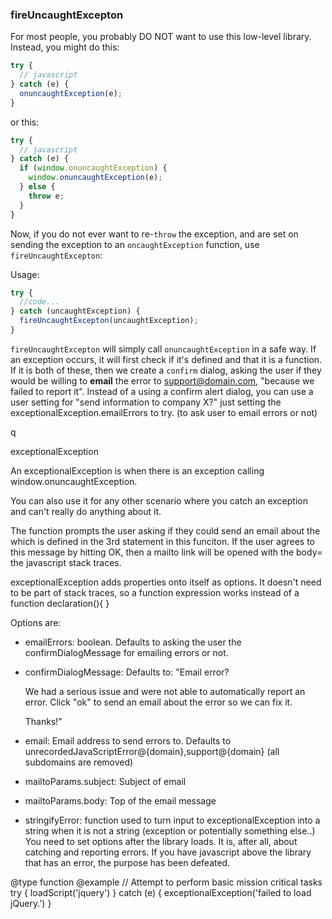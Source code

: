 ### fireUncaughtExcepton

For most people, you probably DO NOT want to use this low-level library.
Instead, you might do this:
```javascript
try {
  // javascript
} catch (e) {
  onuncaughtException(e);
}
```
or this:
```javascript
try {
  // javascript
} catch (e) {
  if (window.onuncaughtException) {
    window.onuncaughtException(e);
  } else {
    throw e;
  }
}
```

Now, if you do not ever want to re-`throw` the exception, and are set on sending the exception to an
`oncaughtException` function, use `fireUncaughtExcepton`:

Usage:
```javascript
try {
  //code...
} catch (uncaughtException) {
  fireUncaughtExcepton(uncaughtException);
}
```

`fireUncaughtExcepton` will simply call `onuncaughtException` in a safe way. If an exception occurs, it will first check if it's defined and that it is a function. If it is both of these, then we create a `confirm` dialog, asking the user if they would be willing to **email** the error to support@domain.com, "because we failed to report it". Instead of a using a confirm alert dialog, you can use a user setting for "send information to company X?" just setting the exceptionalException.emailErrors to try. (to ask user to email errors or not)

q


exceptionalException

An exceptionalException is when there is an exception calling window.onuncaughtException.

You can also use it for any other scenario where you
catch an exception and can't really do anything about it.

The function prompts the user asking if they could send an email about the
which is defined in the 3rd statement in this funciton.
If the user agrees to this message by hitting OK, then a mailto link
will be opened with the body= the javascript stack traces.

exceptionalException adds properties onto itself as options.
It doesn't need to be part of stack traces, so a function
expression works instead of a function declaration(){ }

Options are:
 - emailErrors: boolean. Defaults to asking the user the confirmDialogMessage for emailing errors or not.
 - confirmDialogMessage: Defaults to:
    "Email error?

     We had a serious issue and were not able to automatically report an error.
     Click "ok" to send an email about the error so we can fix it.

     Thanks!"
 - email: Email address to send errors to. Defaults to unrecordedJavaScriptError@{domain},support@{domain} (all subdomains are removed)
 - mailtoParams.subject: Subject of email
 - mailtoParams.body: Top of the email message
 - stringifyError: function used to turn input to exceptionalException into a string
     when it is not a string (exception or potentially something else..)
You need to set options after the library loads.
It is, after all, about catching and reporting errors.
If you have javascript above the library that has an error,
the purpose has been defeated.

@type function
@example
   // Attempt to perform basic mission critical tasks
   try {
     loadScript('jquery')
   } catch (e) {
     exceptionalException('failed to load jQuery.')
   }